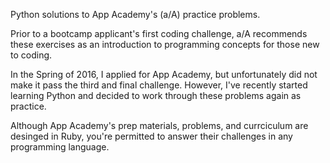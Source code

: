 Python solutions to App Academy's (a/A) practice problems.

Prior to a bootcamp applicant's first coding challenge, a/A recommends these
exercises as an introduction to programming concepts for those new to coding.

In the Spring of 2016, I applied for App Academy, but unfortunately 
did not make it pass the third and final challenge. However, I've recently 
started learning Python and decided to work through these problems 
again as practice.

Although App Academy's prep materials, problems, and currciculum are desinged 
in Ruby, you're permitted to answer their challenges in any programming 
language.

